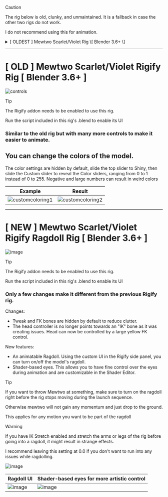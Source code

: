 > [!CAUTION]
> The rig below is old, clunky, and unmaintained.
> It is a fallback in case the other two rigs do not work.
>
> I do not recommend using this for animation.

<details><summary>[ OLDEST ] Mewtwo Scarlet/Violet Rig \[ Blender 3.6+ \]</summary><p>

# \[ OLDEST \] Mewtwo Scarlet/Violet Rig \[ Blender 3.6+ \]

| Simple controls | Shiny toggle | Posable face | Simple face controls |
| --- | --- | --- | --- |
| ![image](https://github.com/Hectoris919/Mewtwo-SV-Rig-Blender/assets/47396668/89876cb5-d07e-4c06-873c-67295c312607) | ![image](https://github.com/Hectoris919/Mewtwo-SV-Rig-Blender/assets/47396668/820de701-e114-4cfd-94e9-019adcc35ae1) | ![image](https://github.com/Hectoris919/Mewtwo-SV-Rig-Blender/assets/47396668/fbd33c42-542f-4409-9bef-a67bfab55270) | ![image](https://github.com/Hectoris919/Mewtwo-SV-Rig-Blender/assets/47396668/7caf557c-fbef-4ead-914e-38b53d5a352e) |

</p></details>

---

# \[ OLD \] Mewtwo Scarlet/Violet Rigify Rig \[ Blender 3.6+ \]

![controls](https://github.com/Hectoris919/Mewtwo-SV-Rig-Blender/assets/47396668/2f710355-cdf7-4ab4-b4cc-4e7b2a22a1e5)

> [!TIP]
> The Rigify addon needs to be enabled to use this rig.
> 
> Run the script included in this rig's .blend to enable its UI

### Similar to the old rig but with many more controls to make it easier to animate.

## You can change the colors of the model.

The color settings are hidden by default, slide the top slider to Shiny, then slide the Custom slider to reveal the Color sliders, ranging from 0 to 1 instead of 0 to 255. Negative and large numbers can result in weird colors

| Example | Result |
| --- | --- |
| ![customcoloring1](https://github.com/Hectoris919/Mewtwo-SV-Rig-Blender/assets/47396668/5f6258ae-9064-47f3-9fe9-05a076af65d2) | ![customcoloring2](https://github.com/Hectoris919/Mewtwo-SV-Rig-Blender/assets/47396668/86f82dee-0789-4400-9490-14b3e1e6b046) |

---

# \[ NEW \] Mewtwo Scarlet/Violet Rigify Ragdoll Rig \[ Blender 3.6+ \]

![image](https://github.com/Hectoris919/Mewtwo-SV-Rig-Blender/assets/47396668/3ed7faa1-c3c3-45cd-8e7c-3be0a0dd0b70)

> [!TIP]
> The Rigify addon needs to be enabled to use this rig.
> 
> Run the script included in this rig's .blend to enable its UI

### Only a few changes make it different from the previous Rigify rig.

Changes:
* Tweak and FK bones are hidden by default to reduce clutter.
* The head controller is no longer points towards an "IK" bone as it was creating issues. Head can now be controlled by a large yellow FK control.

New features:
* An animatable Ragdoll. Using the custom UI in the Rigify side panel, you can turn on/off the model's ragdoll.
* Shader-based eyes. This allows you to have fine control over the eyes during animation and are customizable in the Shader Editor.

> [!TIP]
> If you want to throw Mewtwo at something, make sure to turn on the ragdoll right before the rig stops moving during the launch sequence.
>
> Otherwise mewtwo will not gain any momentum and just drop to the ground.
>
> This applies for any motion you want to be part of the ragdoll

> [!WARNING]
> If you have IK Stretch enabled and stretch the arms or legs of the rig before going into a ragdoll, it might result in strange effects.
> 
> I recommend leaving this setting at 0.0 if you don't want to run into any issues while ragdolling.
> 
> ![image](https://github.com/Hectoris919/Mewtwo-SV-Rig-Blender/assets/47396668/f9c8e322-ec99-463a-a49d-64f5ea94d037)

| Ragdoll UI | Shader-based eyes for more artistic control |
| --- | --- |
| ![image](https://github.com/Hectoris919/Mewtwo-SV-Rig-Blender/assets/47396668/378ba09b-4955-4fa5-bc6e-3fff4f00f002) | ![image](https://github.com/Hectoris919/Mewtwo-SV-Rig-Blender/assets/47396668/14f1312a-ce7b-4951-819f-96151956ce46) |

